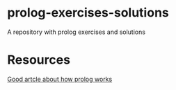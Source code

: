 prolog-exercises-solutions
==========================

A repository with prolog exercises and solutions

# Resources
  <a href="http://www.amzi.com/articles/prolog_under_the_hood.htm">Good artcle about how prolog works</a>
